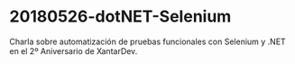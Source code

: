 # 20180526-dotNET-Selenium
Charla sobre automatización de pruebas funcionales con Selenium y .NET en el 2º Aniversario de XantarDev.
